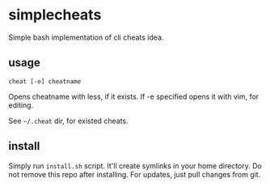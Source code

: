 simplecheats
============

Simple bash implementation of cli cheats idea.

## usage

    cheat [-e] cheatname

Opens cheatname with less, if it exists. If -e specified opens it with vim, for editing.

See `~/.cheat` dir, for existed cheats.

## install

Simply run `install.sh` script. It'll create symlinks in your home directory. Do not remove this repo after installing. For updates, just pull changes from git.
